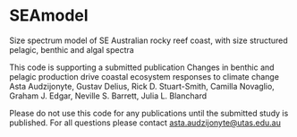 # SEAmodel
Size spectrum model of SE Australian rocky reef coast, with size structured pelagic, benthic and algal spectra

This code is supporting a submitted publication 
Changes in benthic and pelagic production drive coastal ecosystem responses to climate change
Asta Audzijonyte, Gustav Delius, Rick D. Stuart-Smith, Camilla Novaglio, Graham J. Edgar, Neville S. Barrett, Julia L. Blanchard

Please do not use this code for any publications until the submitted study is published. 
For all questions please contact asta.audzijonyte@utas.edu.au


